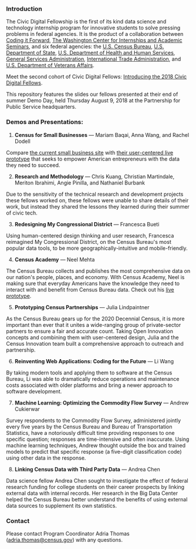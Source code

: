 ### Introduction
The Civic Digital Fellowship is the first of its kind data science and technology internship program for innovative students to solve pressing problems in federal agencies. It is the product of a collaboration between [Coding it Forward](codingitforward.com), [The Washington Center for Internships and Academic Seminars](twc.edu), and six federal agencies: the [U.S. Census Bureau](census.gov), [U.S. Department of State](state.gov), [U.S. Department of Health and Human Services](hhs.gov), [General Services Administration](gsa.gov), [International Trade Administration](trade.gov), and [U.S. Department of Veterans Affairs](va.gov).

Meet the second cohort of Civic Digital Fellows: [Introducing the 2018 Civic Digital Fellows](https://blog.codingitforward.com/introducing-the-2018-civic-digital-fellows-f11a8002a61b).

This repository features the slides our fellows presented at their end of summer Demo Day, held Thursday August 9, 2018 at the Partnership for Public Service headquarters.

### Demos and Presentations:
1. **Census for Small Businesses** — Mariam Baqai, Anna Wang, and Rachel Dodell

Compare [the current small business site](https://www.census.gov/topics/business/small-business.html) with [their user-centered live prototype](https://uscensusbureau.github.io/census-small-business/) that seeks to empower American entrepreneurs with the data they need to succeed.

2. **Research and Methodology** — Chris Kuang, Christian Martindale, Meriton Ibrahimi, Angie Pinilla, and Nathaniel Burbank

Due to the sensitivity of the technical research and development projects these fellows worked on, these fellows were unable to share details of their work, but instead they shared the lessons they learned during their summer of civic tech.

3. **Redesigning My Congressional District** — Francesca Bueti

Using human-centered design thinking and user research, Francesca reimagined My Congressional District, on the Census Bureau's most popular data tools, to be more geographically-intuitive and mobile-friendly.

4. **Census Academy** — Neel Mehta

The Census Bureau collects and publishes the most comprehensive data on our nation's people, places, and economy. With Census Academy, Neel is making sure that everyday Americans have the knowledge they need to interact with and benefit from Census Bureau data. Check out his [live prototype](https://uscensusbureau.github.io/census-academy/).

5. **Prototyping Census Partnerships** — Julia Lindpaintner

As the Census Bureau gears up for the 2020 Decennial Census, it is more important than ever that it unites a wide-ranging group of private-sector partners to ensure a fair and accurate count. Taking Open Innovation concepts and combining them with user-centered design, Julia and the Census Innovation team built a comprehensive approach to outreach and partnership.

6. **Reinventing Web Applications: Coding for the Future** — Li Wang

By taking modern tools and applying them to software at the Census Bureau, Li was able to dramatically reduce operations and maintenance costs associated with older platforms and bring a newer approach to software development.

7. **Machine Learning: Optimizing the Commodity Flow Survey** — Andrew Cukierwar

Survey respondents to the Commodity Flow Survey, administered jointly every five years by the Census Bureau and Bureau of Transportation Statistics, have a notoriously difficult time providing responses to one specific question; responses are time-intensive and often inaccurate. Using machine learning techniques, Andrew thought outside the box and trained models to predict that specific response (a five-digit classification code) using other data in the response. 

8. **Linking Census Data with Third Party Data** — Andrea Chen

Data science fellow Andrea Chen sought to investigate the effect of federal research funding for college students on their career prospects by linking external data with internal records. Her research in the Big Data Center helped the Census Bureau better understand the benefits of using external data sources to supplement its own statistics. 

### Contact
Please contact Program Coordinator Adria Thomas (adria.thomas@census.gov) with any questions.
